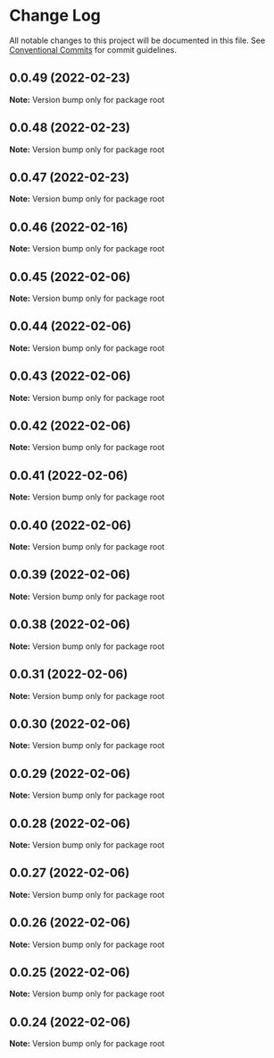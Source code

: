 # Change Log

All notable changes to this project will be documented in this file.
See [Conventional Commits](https://conventionalcommits.org) for commit guidelines.

## 0.0.49 (2022-02-23)

**Note:** Version bump only for package root





## 0.0.48 (2022-02-23)

**Note:** Version bump only for package root





## 0.0.47 (2022-02-23)

**Note:** Version bump only for package root





## 0.0.46 (2022-02-16)

**Note:** Version bump only for package root





## 0.0.45 (2022-02-06)

**Note:** Version bump only for package root





## 0.0.44 (2022-02-06)

**Note:** Version bump only for package root





## 0.0.43 (2022-02-06)

**Note:** Version bump only for package root





## 0.0.42 (2022-02-06)

**Note:** Version bump only for package root





## 0.0.41 (2022-02-06)

**Note:** Version bump only for package root





## 0.0.40 (2022-02-06)

**Note:** Version bump only for package root





## 0.0.39 (2022-02-06)

**Note:** Version bump only for package root





## 0.0.38 (2022-02-06)

**Note:** Version bump only for package root





## 0.0.31 (2022-02-06)

**Note:** Version bump only for package root





## 0.0.30 (2022-02-06)

**Note:** Version bump only for package root





## 0.0.29 (2022-02-06)

**Note:** Version bump only for package root





## 0.0.28 (2022-02-06)

**Note:** Version bump only for package root





## 0.0.27 (2022-02-06)

**Note:** Version bump only for package root





## 0.0.26 (2022-02-06)

**Note:** Version bump only for package root





## 0.0.25 (2022-02-06)

**Note:** Version bump only for package root





## 0.0.24 (2022-02-06)

**Note:** Version bump only for package root
